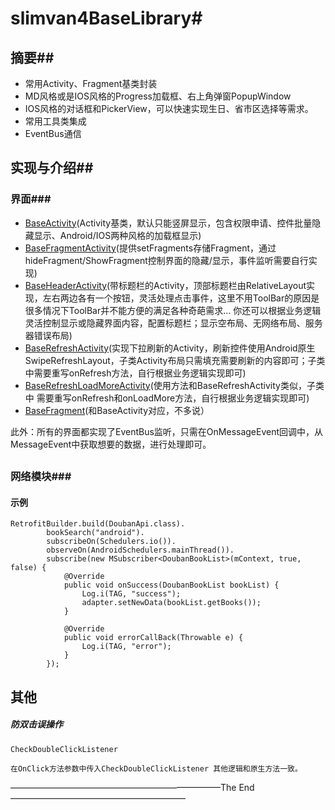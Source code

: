 # slimvan4BaseLibrary#

## 摘要##

+ 常用Activity、Fragment基类封装
+ MD风格或是IOS风格的Progress加载框、右上角弹窗PopupWindow
+ IOS风格的对话框和PickerView，可以快速实现生日、省市区选择等需求。
+ 常用工具类集成
+ EventBus通信

## 实现与介绍##

### 界面###

+ [BaseActivity](https://github.com/slimvan/slimvan4BaseLibrary/blob/master/library/src/main/java/com/xingyun/slimvan/activity/BaseActivity.java)(Activity基类，默认只能竖屏显示，包含权限申请、控件批量隐藏显示、Android/IOS两种风格的加载框显示)
+ [BaseFragmentActivity](https://github.com/slimvan/slimvan4BaseLibrary/blob/master/library/src/main/java/com/xingyun/slimvan/activity/BaseFragmentActivity.java)(提供setFragments存储Fragment，通过hideFragment/ShowFragment控制界面的隐藏/显示，事件监听需要自行实现)
+ [BaseHeaderActivity](https://github.com/slimvan/slimvan4BaseLibrary/blob/master/library/src/main/java/com/xingyun/slimvan/activity/BaseHeaderActivity.java)(带标题栏的Activity，顶部标题栏由RelativeLayout实现，左右两边各有一个按钮，灵活处理点击事件，这里不用ToolBar的原因是很多情况下ToolBar并不能方便的满足各种奇葩需求… 你还可以根据业务逻辑灵活控制显示或隐藏界面内容，配置标题栏；显示空布局、无网络布局、服务器错误布局)
+ [BaseRefreshActivity](https://github.com/slimvan/slimvan4BaseLibrary/blob/master/library/src/main/java/com/xingyun/slimvan/base/BaseRefreshActivity.java)(实现下拉刷新的Activity，刷新控件使用Android原生SwipeRefreshLayout，子类Activity布局只需填充需要刷新的内容即可；子类中需要重写onRefresh方法，自行根据业务逻辑实现即可)
+ [BaseRefreshLoadMoreActivity](https://github.com/slimvan/slimvan4BaseLibrary/blob/master/library/src/main/java/com/xingyun/slimvan/base/BaseRefreshLoadMoreActivity.java)(使用方法和BaseRefreshActivity类似，子类中 需要重写onRefresh和onLoadMore方法，自行根据业务逻辑实现即可)
+ [BaseFragment](https://github.com/slimvan/slimvan4BaseLibrary/blob/master/library/src/main/java/com/xingyun/slimvan/fragment/BaseFragment.java)(和BaseActivity对应，不多说）

此外：所有的界面都实现了EventBus监听，只需在OnMessageEvent回调中，从MessageEvent中获取想要的数据，进行处理即可。

## 

### 

### 网络模块###

#### 示例

```
RetrofitBuilder.build(DoubanApi.class).
        bookSearch("android").
        subscribeOn(Schedulers.io()).
        observeOn(AndroidSchedulers.mainThread()).
        subscribe(new MSubscriber<DoubanBookList>(mContext, true, false) {
            @Override
            public void onSuccess(DoubanBookList bookList) {
                Log.i(TAG, "success");
                adapter.setNewData(bookList.getBooks());
            }

            @Override
            public void errorCallBack(Throwable e) {
                Log.i(TAG, "error");
            }
        });
```



## 其他

##### 防双击误操作

```
CheckDoubleClickListener

在OnClick方法参数中传入CheckDoubleClickListener 其他逻辑和原生方法一致。
```

————————————————————————The End————————————————————


